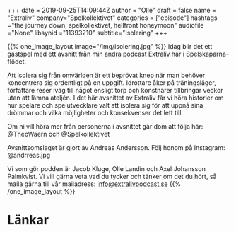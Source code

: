 +++
date = 2019-09-25T14:09:44Z
author = "Olle"
draft = false
name = "Extraliv"
company="Spelkollektivet"
categories = ["episode"]
hashtags ="the journey down, spelkollektivet, hellfront honeymoon"
audiofile ="None"
libsynid ="11393210"
subtitle="Isolering"
+++ 

{{% one_image_layout image="/img/isolering.jpg" %}}
Idag blir det ett gästspel med ett avsnitt från min andra podcast Extraliv här i Spelskaparna-flödet.

Att isolera sig från omvärlden är ett beprövat knep när man behöver koncentrera sig ordentligt på en uppgift. Idrottare åker på träningsläger, författare reser iväg till något ensligt torp och konstnärer tillbringar veckor utan att lämna ateljén. I det här avsnittet av Extraliv får vi höra historier om hur spelare och spelutvecklare valt att isolera sig för att uppnå sina drömmar och vilka möjligheter och konsekvenser det lett till.

Om ni vill höra mer från personerna i avsnittet går dom att följa här: @TheoWaern och @Spelkollektivet

Avsnittsomslaget är gjort av Andreas Andersson. Följ honom på Instagram: @andrreas.jpg

Vi som gör podden är Jacob Kluge, Olle Landin och Axel Johansson Palmkvist. Vi vill gärna veta vad du tycker och tänker om det du hört, så maila gärna till vår mailadress: info@extralivpodcast.se
{{% /one_image_layout %}}

# Länkar
